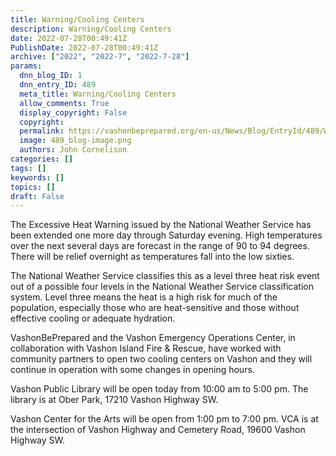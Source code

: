 ```yaml
---
title: Warning/Cooling Centers
description: Warning/Cooling Centers
date: 2022-07-28T00:49:41Z
PublishDate: 2022-07-28T00:49:41Z
archive: ["2022", "2022-7", "2022-7-28"]
params:
  dnn_blog_ID: 1
  dnn_entry_ID: 489
  meta_title: Warning/Cooling Centers
  allow_comments: True
  display_copyright: False
  copyright:
  permalink: https://vashonbeprepared.org/en-us/News/Blog/EntryId/489/Warning-Cooling-Centers
  image: 489_blog-image.png
  authors: John Cornelison
categories: []
tags: []
keywords: []
topics: []
draft: False
---
```


The Excessive Heat Warning issued by the National Weather Service has been extended one more day through Saturday evening. High temperatures over the next several days are forecast in the range of 90 to 94 degrees. There will be relief overnight as temperatures fall into the low sixties.

The National Weather Service classifies this as a level three heat risk event out of a possible four levels in the National Weather Service classification system. Level three means the heat is a high risk for much of the population, especially those who are heat-sensitive and those without effective cooling or adequate hydration.

VashonBePrepared and the Vashon Emergency Operations Center, in collaboration with Vashon Island Fire & Rescue, have worked with community partners to open two cooling centers on Vashon and they will continue in operation with some changes in opening hours.

Vashon Public Library will be open today from 10:00 am to 5:00 pm. The library is at Ober Park, 17210 Vashon Highway SW.

Vashon Center for the Arts will be open from 1:00 pm to 7:00 pm. VCA is at the intersection of Vashon Highway and Cemetery Road, 19600 Vashon Highway SW.
